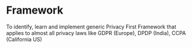 # Framework
To identify, learn and implement generic Privacy First Framework that applies to almost all privacy laws like GDPR (Europe), DPDP (India), CCPA (California US) 
